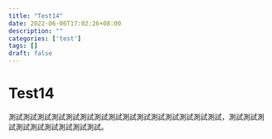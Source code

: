 ```yaml
---
title: "Test14"
date: 2022-06-06T17:02:26+08:00
description: ""
categories: ['test']
tags: []
draft: false
---
```

# Test14
測試測試測試測試測試測試測試測試測試測試測試測試測試測試測試，測試測試測試測試測試測試測試測試測試。
